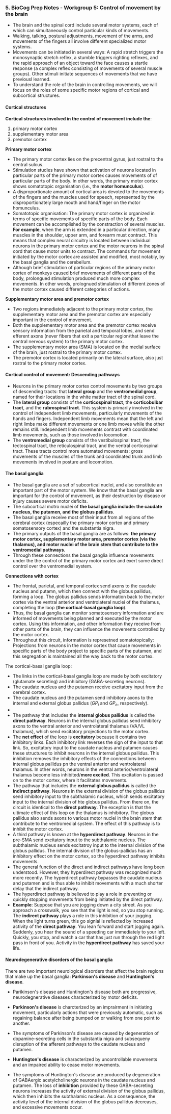 ### 5. BioCog Prep Notes - Workgroup 5: Control of movement by the brain

- The brain and the spinal cord include several motor systems, each of which can simultaneously control particular kinds of movements.
- Walking, talking, postural adjustments, movement of the arms, and movements of the fingers all involve different specialized motor systems.
- Movements can be initiated in several ways: A rapid stretch triggers the monosynaptic stretch reflex, a stumble triggers righting reflexes, and the rapid approach of an object toward the face causes a startle response (a complex reflex consisting of movements of several muscle groups). Other stimuli initiate sequences of movements that we have previousl learned.
- To understand the role of the brain in controlling movements, we will focus on the roles of some specific motor regions of cortical and subcortical structures.

#### Cortical structures

**Cortical structures involved in the control of movement include the**:
1. primary motor cortex
2. supplementary motor area
3. premotor cortex

**Primary motor cortex**

- The primary motor cortex lies on the precentral gyrus, just rostral to the central sulcus.
- Stimulation studies have shown that activation of neurons located in particular parts of the primary motor cortex causes movements of of particular parts of the body. In other words, the primary motor cortex shows somatotopic organisation (i.e., the **motor homunculus**).
- A disproportionate amount of cortical area is devoted to the movements of the fingers and the muscles used for speech, represented by the disproportionately large mouth and hand/finger on the motor homunculus.
- Somatotopic organisation: The primary motor cortex is organized in terms of specific movements of specific parts of the body. Each movement can be accomplished by the constraction of several muscles. **For example**, when the arm is extended in a particular direction, many muscles in the shoulder, upper arm, and forearm must contract. This means that complex neural circuitry is located between individual neurons in the primary motor cortex and the motor neurons in the spinal cord that cause motor units to contract. The commands for movement initiated by the motor cortex are assisted and modified, most notably, by the basal ganglia and the cerebellum.
- Although brief stimulation of particular regions of the primary motor cortex of monkeys caused brief movements of different parts of the body, prolongued stimulation produced much more complex movements. In other words, prolognued stimulation of different zones of the motor cortex caused different categories of actions.

**Supplementary motor area and premotor cortex**

- Two regions immediately adjacent to the primary motor cortex, the supplementary motor area and the premotor cortex are especially important in the control of movement.
- Both the supplementary motor area and the premotor cortex receive sensory information from the parietal and temporal lobes, and send efferent axons (never fibers that exit a particular region/that leave the central nervous system) to the primary motor cortex.
- The supplementary motor area (SMA) is located on the medial surface of the brain, just rostral to the primary motor cortex.
- The premotor cortex is located primarily on the lateral surface, also just rostral to the primary motor cortex.

#### Cortical control of movement: Descending pathways

- Neurons in the primary motor cortex control movements by two groups of descending tracts: that **lateral group** and the **ventromedial group**, named for their locations in the white matter tract of the spinal cord.
- The **lateral group** consists of the **corticospinal tract**, the **corticobulbar tract**, and the **rubrospinal tract**. This system is primarily involved in the control of independent limb movements, particularly movements of the hands and fingers. Independent limb movements mean that the left and right limbs make different movements or one limb moves while the other remains still. Independent limb movements contrast with coordinated limb movements, such as those involved in locomotion.
- The **ventromedial group** consists of the vestibulospinal tract, the tectospinal tract, the reticulospinal tract, and the ventral corticospinal tract. These tracts control more automated movements: gross movements of the muscles of the trunk and coordinated trunk and limb movements involved in posture and locomotion.

#### The basal ganglia

- The basal ganglia are a set of subcortical nuclei, and also constitute an important part of the motor system. We know that the basal ganglia are important for the control of movement, as their destruction by disease or injury causes severe motor deficits.
- The subcortical motro nuclei of **the basal ganglia include: the caudate nucleus, the putamen, and the globus pallidus**.
- The basal ganglia receive most of their input from all regions of the cerebral cortex (especailly the primary motor cortex and primary somatosensory cortex) and the substantia nigra.
- The primary outputs of the basal ganglia are as follows: **the primary motor cortex, supplementary motor area, premotor cortex (via the thalamus), and motor nuclei of the brain stem that contribute to the ventromedial pathways**.
- Through these connections the basal ganglia influence movements under the the control of the primary motor cortex and exert some direct control over the ventromedial system.

**Connections with cortex**

- The frontal, parietal, and temporal cortex send axons to the caudate nucleus and putamn, which then connect with the globus pallidus, forming a loop. The globus pallidus sends information back to the motor cortex via the ventral anterior and ventrolateral nuclei of the thalamus, completing the loop (**the cortical-basal ganglia loop**).
- Thus, the basal ganglia can monitor somatosensory information and are informed of movements being planned and executed by the motor cortex. Using this information, and other information they receive from other parts of the brain, they can influence the movements controlled by the motor cortex.
- Throughout this circuit, information is represetned somatotopically: Projections from neurons in the motor cortex that cause movements in specific parts of the body project to specific parts of the putamen, and this segregation is maintained all the way back to the motor cortex.

The cortical-basal ganglia loop:
- The links in the cortical-basal ganglia loop are made by both excitatory (glutamate secreting) and inhibitory (GABA-secreting neurons).
- The caudate nucleus and the putamen receive excitatory input from the cerebral cortex.
- The caudate nucleus and the putamen send inhibitory axons to the internal and external globus pallidus ($GP_{i}$ and $GP_{e}$, respectively).
- 
- The pathway that includes the **internal globus pallidus** is called the **direct pathway**. Neurons in the internal globus pallidus send inhibitory axons to the ventral anterior and ventrolateral thalamus (VA/VL thalamus), which send excitatory projections to the motor cortex.
- The **net effect** of the loop is **excitatory** because it contains two inhibitory links. Each inhibitory link reverses the sign of the input to that link. So, excitatory input to the caudate nucleus and putamen causes these structures to inhibit neurons in the internal globus pallidus. This inhibition removes the inhibitory effects of the connections between internal globus pallidus pn the ventral anterior and ventrolateral thalamus. In other words, neurons in the ventral anterior/ventrolateral thalamus become less inhibited/**more excited**. This excitation is passed on to the motor cortex, where it facilitates movements.
- The pathway that includes the **external globus pallidus** is called the **indirect pathway**. Neurons in the external division of the globus pallidus send inhibitory input to the subthalamic nucleus, which sends excitatory input to the internal division of hte globus pallidus. From there on, the circuit is identical to the **direct pathway**. The exception is that the ultimate effect of this loop on the thalamus is inhibitory. The globus pallidus also sends axons to various motor nuclei in the brain stem that contribute to the ventromedial system. The effect of this pathway is to inhibit the motor cortex.
- A third pathway is known at the **hyperdirect pathway**. Neurons in the pre-SMA send excitatory input to the subthalamic nucleus. The subthalamic nucleus sends excitatroy input to the internal division of the globus pallidus. The internal division of the globus-pallidus has an inhibitory effect on the motor cortex, so the hyperdirect pathway inhibits movements.
- The general function of the direct and indirect pathways have long been understood. However, they hyperdirect pathway was recognized much more recently. The hyperdirect pathway bypasses the caudate nucleus and putamen and is thus able to inhibit movements with a much shorter delay that the indirect pathway.
- The hyperdirect pathway is believed to play a role in preventing or quickly stopping movements from being initiated by the direct pathway.
- **Example**: Suppose that you are jogging down a city street. As you approach a crosswalk, you see that the light is red, so you stop running. The **indirect pathway** plays a role in this inhibition of your jogging. When the light turns green, this go signlal is reflected by increased activity of the **direct pathway**. You lean forward and start jogging again. Suddenly, you hear the sound of a speeding car immediately to your left. Quickly, you stop, and watch a car that has just run through the red light pass in front of you. Activity in the **hyperdirect pathway** has saved your life.

#### Neurodegenerative disorders of the basal ganglia

There are two important neurological disorders that affect the brain regions that make up the basal ganglia: **Parkinson's disease** and **Huntington's disease**.

- Parikinson's disease and Huntington's disease both are progressive, neurodegnerative diseases characterized by motor deficits.


- **Parkinson's disease** is charcterized by an imprairment in initiating movement, particularly actions that were previously automatic, such as regaining balance after being bumped on or walking from one point to another.
- The symptoms of Parkinson's disease are caused by degeneration of dopamine-secreting cells in the substantia nigra and subsequeny disruption of the afferent pathways to the caudate nucleus and putamen.
- **Huntington's disease** is characterized by uncontrollable movements and an impaired ability to cease motor movements.
- The symptoms of Huntington's disease are produced by degeneration of GABAergic acetylcholinergic neurons in the caudate nucleus and putamen. The loss of **inhibition** provided by these GABA-secreting neurons increases the activity of external division of the globus pallidus, which then inhibits the subthalamic nucleus. As a consequence, the activity level of the internal division of the globus pallidus decreases, and excessive movements occur.

